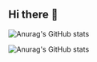 ## Hi there 👋
![Anurag's GitHub stats](https://github-readme-stats.vercel.app/api?username=christopherjulien&hide=contribs,prs)

![Anurag's GitHub stats](https://github-readme-stats.vercel.app/api?username=christopherjulien&show=reviews,discussions_started,discussions_answered,prs_merged,prs_merged_percentage)


